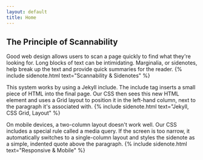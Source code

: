 ```yaml
---
layout: default
title: Home
---
```


## The Principle of Scannability

Good web design allows users to scan a page quickly to find what they're looking for. Long blocks of text can be intimidating. Marginalia, or sidenotes, help break up the text and provide quick summaries for the reader.
{% include sidenote.html text="Scannability & Sidenotes" %}

This system works by using a Jekyll include. The include tag inserts a small piece of HTML into the final page. Our CSS then sees this new HTML element and uses a Grid layout to position it in the left-hand column, next to the paragraph it's associated with.
{% include sidenote.html text="Jekyll, CSS Grid, Layout" %}

On mobile devices, a two-column layout doesn't work well. Our CSS includes a special rule called a media query. If the screen is too narrow, it automatically switches to a single-column layout and styles the sidenote as a simple, indented quote above the paragraph.
{% include sidenote.html text="Responsive & Mobile" %}
